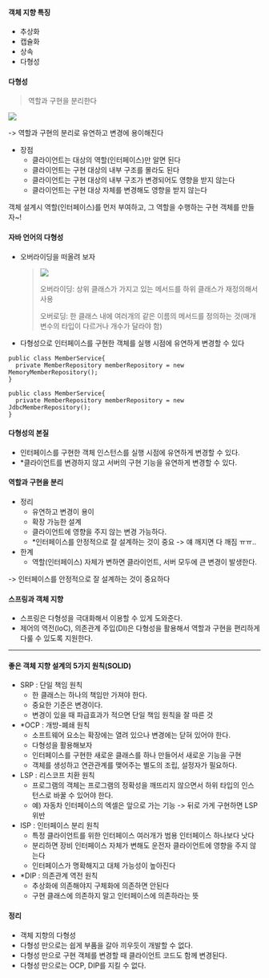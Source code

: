 #### 객체 지향 특징
- 추상화
- 캡슐화
- 상속
- 다형성

#### 다형성
> 역할과 구현을 분리한다

![](https://images.velog.io/images/lsj16632/post/ef286ebb-e5d2-4410-88fa-e70ba8d192e2/img1.png)

-> 역할과 구현의 분리로 유연하고 변경에 용이해진다

- 장점
  - 클라이언트는 대상의 역할(인터페이스)만 알면 된다
  - 클라이언트는 구현 대상의 내부 구조를 몰라도 된다
  - 클라이언트는 구현 대상의 내부 구조가 변경되어도 영향을 받지 않는다
  - 클라이언트는 구현 대상 자체를 변경해도 영향을 받지 않는다
 
객체 설계시 역할(인터페이스)를 먼저 부여하고, 그 역할을 수행하는 구현 객체를 만들자~!

#### 자바 언어의 다형성
- 오버라이딩을 떠올려 보자
  
  > ![](https://velog.velcdn.com/images%2Fchoi46910%2Fpost%2Fa2d525b4-399c-48b7-b811-e95d33600f9e%2F%EB%8B%A4%EC%9A%B4%EB%A1%9C%EB%93%9C.png)
  > 
  > 오버라이딩: 상위 클래스가 가지고 있는 메서드를 하위 클래스가 재정의해서 사용
  > 
  > 오버로딩: 한 클래스 내에 여러개의 같은 이름의 메서드를 정의하는 것(매개변수의 타입이 다르거나 개수가 달라야 함)

- 다형성으로 인터페이스를 구현한 객체를 실행 시점에 유연하게 변경할 수 있다

```
public class MemberService{
  private MemberRepository memberRepository = new MemoryMemberRepository();
}
```
```
public class MemberService{
  private MemberRepository memberRepository = new JdbcMemberRepository();
}
```


#### 다형성의 본질
- 인터페이스를 구현한 객체 인스턴스를 실행 시점에 유연하게 변경할 수 있다.
- *클라이언트를 변경하지 않고 서버의 구현 기능을 유연하게 변경할 수 있다.

#### 역할과 구현을 분리
- 정리
  - 유연하고 변경이 용이
  - 확장 가능한 설계
  - 클라이언트에 영향을 주지 않는 변경 가능하다.
  - *인터페이스를 안정적으로 잘 설계하는 것이 중요 -> 얘 깨지면 다 깨짐 ㅠㅠ..
- 한계
  - 역할(인터페이스) 자체가 변하면 클라이언트, 서버 모두에 큰 변경이 발생한다.

-> 인터페이스를 안정적으로 잘 설계하는 것이 중요하다

#### 스프링과 객체 지향
- 스프링은 다형성을 극대화해서 이용할 수 있게 도와준다.
- 제어의 역전(IoC), 의존관계 주입(DI)은 다형성을 활용해서 역할과 구현을 편리하게 다룰 수 있도록 지원한다.


---
#### 좋은 객체 지향 설계의 5가지 원칙(SOLID)
- SRP : 단일 책임 원칙
  - 한 클래스는 하나의 책임만 가져야 한다.
  - 중요한 기준은 변경이다. 
  - 변경이 있을 때 파급효과가 적으면 단일 책임 원칙을 잘 따른 것
- *OCP : 개방-폐쇄 원칙 
  - 소프트웨어 요소는 확장에는 열려 있으나 변경에는 닫혀 있어야 한다.
  - 다형성을 활용해보자
  - 인터페이스를 구현한 새로운 클래스를 하나 만들어서 새로운 기능을 구현
  - 객체를 생성하고 연관관계를 맺어주는 별도의 조립, 설정자가 필요하다.
- LSP : 리스코프 치환 원칙
  - 프로그램의 객체는 프로그램의 정확성을 깨뜨리지 않으면서 하위 타입의 인스턴스로 바꿀 수 있어야 한다.
  - 예) 자동차 인터페이스의 엑셀은 앞으로 가는 기능 -> 뒤로 가게 구현하면 LSP 위반 
- ISP : 인터페이스 분리 원칙
  - 특정 클라이언트를 위한 인터페이스 여러개가 범용 인터페이스 하나보다 낫다
  - 분리하면 장비 인터페이스 자체가 변해도 운전자 클라이언트에 영향을 주지 않는다
  - 인터페이스가 명확해지고 대체 가능성이 높아진다
- *DIP : 의존관계 역전 원칙
  - 추상화에 의존해야지 구체화에 의존하면 안된다
  - 구현 클래스에 의존하지 말고 인터페이스에 의존하라는 뜻

#### 정리
- 객체 지향의 다형성
- 다형성 만으로는 쉽게 부품을 갈아 끼우듯이 개발할 수 없다.
- 다형성 만으로 구현 객체를 변경할 때 클라이언트 코드도 함께 변경된다.
- 다형성 만으로는 OCP, DIP를 지킬 수 없다.


 
